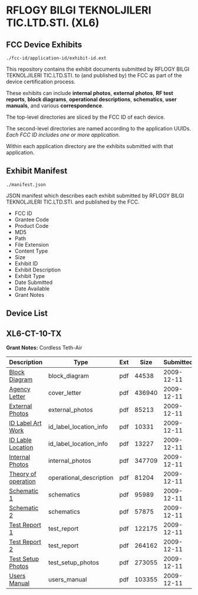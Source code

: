 # RFLOGY BILGI TEKNOLJILERI TIC.LTD.STI. (XL6)
## FCC Device Exhibits

```
./fcc-id/application-id/exhibit-id.ext
```

This repository contains the exhibit documents submitted by RFLOGY BILGI TEKNOLJILERI TIC.LTD.STI. to (and published by) the FCC as part of the device certification process.

These exhibits can include **internal photos**, **external photos**, **RF test reports**, **block diagrams**, **operational descriptions**, **schematics**, **user manuals**, and various **correspondence**.

The top-level directories are sliced by the FCC ID of each device.

The second-level directories are named according to the application UUIDs. *Each FCC ID includes one or more application.*

Within each application directory are the exhibits submitted with that application. 

## Exhibit Manifest

```
./manifest.json
```

JSON manifest which describes each exhibit submitted by RFLOGY BILGI TEKNOLJILERI TIC.LTD.STI. and published by the FCC.

- FCC ID
- Grantee Code
- Product Code
- MD5
- Path
- File Extension
- Content Type
- Size
- Exhibit ID
- Exhibit Description
- Exhibit Type
- Date Submitted
- Date Available
- Grant Notes

## Device List
## XL6-CT-10-TX
**Grant Notes:** Cordless Teth-Air

| Description | Type | Ext | Size | Submitted | Available |
| ----------- | ---- | --- | ---- | --------- | --------- |
| [Block Diagram](XL6-CT-10-TX/79fbd3e200a60bc88f16745f90072e03/1212604.pdf) | block_diagram | pdf | 44538 | 2009-12-11 | 2009-12-11 |
| [Agency Letter](XL6-CT-10-TX/79fbd3e200a60bc88f16745f90072e03/1212603.pdf) | cover_letter | pdf | 436940 | 2009-12-11 | 2009-12-11 |
| [External Photos](XL6-CT-10-TX/79fbd3e200a60bc88f16745f90072e03/1212605.pdf) | external_photos | pdf | 85213 | 2009-12-11 | 2009-12-11 |
| [ID Label Art Work](XL6-CT-10-TX/79fbd3e200a60bc88f16745f90072e03/1212606.pdf) | id_label_location_info | pdf | 10331 | 2009-12-11 | 2009-12-11 |
| [ID Lable Location](XL6-CT-10-TX/79fbd3e200a60bc88f16745f90072e03/1212607.pdf) | id_label_location_info | pdf | 13227 | 2009-12-11 | 2009-12-11 |
| [Internal Photos](XL6-CT-10-TX/79fbd3e200a60bc88f16745f90072e03/1212608.pdf) | internal_photos | pdf | 347709 | 2009-12-11 | 2009-12-11 |
| [Theory of operation](XL6-CT-10-TX/79fbd3e200a60bc88f16745f90072e03/1212609.pdf) | operational_description | pdf | 81204 | 2009-12-11 | 2009-12-11 |
| [Schematic 1](XL6-CT-10-TX/79fbd3e200a60bc88f16745f90072e03/1212610.pdf) | schematics | pdf | 95989 | 2009-12-11 | 2009-12-11 |
| [Schematic 2](XL6-CT-10-TX/79fbd3e200a60bc88f16745f90072e03/1212611.pdf) | schematics | pdf | 57875 | 2009-12-11 | 2009-12-11 |
| [Test Report 1](XL6-CT-10-TX/79fbd3e200a60bc88f16745f90072e03/1212612.pdf) | test_report | pdf | 122175 | 2009-12-11 | 2009-12-11 |
| [Test Report 2](XL6-CT-10-TX/79fbd3e200a60bc88f16745f90072e03/1212613.pdf) | test_report | pdf | 264162 | 2009-12-11 | 2009-12-11 |
| [Test Setup Photos](XL6-CT-10-TX/79fbd3e200a60bc88f16745f90072e03/1212614.pdf) | test_setup_photos | pdf | 273055 | 2009-12-11 | 2009-12-11 |
| [Users Manual](XL6-CT-10-TX/79fbd3e200a60bc88f16745f90072e03/1212615.pdf) | users_manual | pdf | 103355 | 2009-12-11 | 2009-12-11 |
